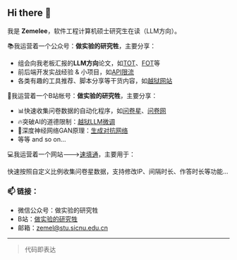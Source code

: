 ## Hi there 👋

我是 **Zemelee**，软件工程计算机硕士研究生在读（LLM方向）。

📚我运营着一个公众号：**做实验的研究牲**，主要分享：

- 组会向我老板汇报的**LLM方向**论文，如[TOT](https://mp.weixin.qq.com/s/0EPIIPaJIUi5dgz-JolXFg)、[FOT](https://mp.weixin.qq.com/s/_avdyOmAmvOHv-1i1mTtRA)等
- 前后端开发实战经验 & 小项目，如[API限流](https://mp.weixin.qq.com/s/djI7ECb3_lcM57GQQAXorg)
- 各类有趣的工具推荐、脚本分享等干货内容，如[越狱网站](https://mp.weixin.qq.com/s/T6nWKRYW1BpEFJbeaSTbpg)

🤗我运营着一个B站帐号：**做实验的研究牲**，主要分享：

- 📊快速收集问卷数据的自动化程序，如[问卷星](https://space.bilibili.com/29109990/lists/1340503)、[问卷网](https://www.bilibili.com/video/BV16qjJz2ELe)
- 🔥突破AI的道德限制：[越狱LLM微调](https://www.bilibili.com/video/BV1zSJgztEKG)
- 🤖深度神经网络GAN原理：[生成对抗网络](https://www.bilibili.com/video/BV1kprDYsEUs)
- 等等 and so on...

💻我运营着一个网站--->[速填通](http://sugarblack.top)，主要用于：

快速按照自定义比例收集问卷星数据，支持修改IP、间隔时长、作答时长等功能...


### 📫 链接：
- 微信公众号：做实验的研究牲
- B站：[做实验的研究牲](https://space.bilibili.com/29109990)
- 邮箱：zemel@stu.sicnu.edu.cn
---

> 代码即表达
